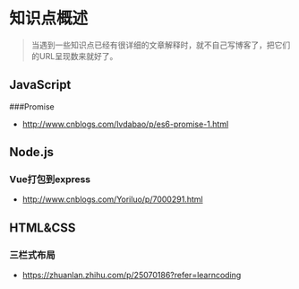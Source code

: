 # 知识点概述
> 当遇到一些知识点已经有很详细的文章解释时，就不自己写博客了，把它们的URL呈现数来就好了。

## JavaScript
###Promise
- http://www.cnblogs.com/lvdabao/p/es6-promise-1.html

## Node.js
### Vue打包到express
- http://www.cnblogs.com/Yoriluo/p/7000291.html

## HTML&CSS
### 三栏式布局
- https://zhuanlan.zhihu.com/p/25070186?refer=learncoding